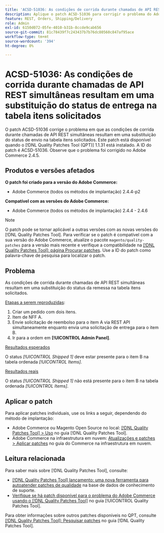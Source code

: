 ```yaml
---
title: 'ACSD-51036: As condições de corrida durante chamadas de API REST simultâneas resultam em uma substituição do status do envio'
description: Aplique o patch ACSD-51036 para corrigir o problema do Adobe Commerce em que há condições de corrida durante chamadas de API REST simultâneas, resultando em uma substituição do status de envio na tabela itens solicitados.
feature: REST, Orders, Shipping/Delivery
role: Admin
exl-id: 6150d072-05fe-4010-b31b-8ccde9cab656
source-git-commit: 81c78439f7c243437b7b76dc80560c847af95ace
workflow-type: tm+mt
source-wordcount: '394'
ht-degree: 0%

---
```


# ACSD-51036: As condições de corrida durante chamadas de API REST simultâneas resultam em uma substituição do status de entrega na tabela itens solicitados

O patch ACSD-51036 corrige o problema em que as condições de corrida durante chamadas de API REST simultâneas resultam em uma substituição do status de envio na tabela itens solicitados. Este patch está disponível quando o [!DNL Quality Patches Tool (QPT)] 1.1.31 está instalado. A ID do patch é ACSD-51036. Observe que o problema foi corrigido no Adobe Commerce 2.4.5.

## Produtos e versões afetados

**O patch foi criado para a versão do Adobe Commerce:**

* Adobe Commerce (todos os métodos de implantação) 2.4.4-p2

**Compatível com as versões do Adobe Commerce:**

* Adobe Commerce (todos os métodos de implantação) 2.4.4 - 2.4.6

>[!NOTE]
>
>O patch pode se tornar aplicável a outras versões com as novas versões do [!DNL Quality Patches Tool]. Para verificar se o patch é compatível com a sua versão do Adobe Commerce, atualize o pacote `magento/quality-patches` para a versão mais recente e verifique a compatibilidade na [[!DNL Quality Patches Tool]: página Procurar patches](https://experienceleague.adobe.com/tools/commerce-quality-patches/index.html). Use a ID do patch como palavra-chave de pesquisa para localizar o patch.

## Problema

As condições de corrida durante chamadas de API REST simultâneas resultam em uma substituição do status da remessa na tabela itens solicitados.

<u>Etapas a serem reproduzidas</u>:

1. Criar um pedido com dois itens.
1. Item de NFF A.
1. Envie solicitação de reembolso para o item A via REST API simultaneamente enquanto envia uma solicitação de entrega para o item B.
1. Ir para a ordem em **[!UICONTROL Admin Panel]**.

<u>Resultados esperados</u>

O status *[!UICONTROL Shipped 1]* deve estar presente para o item B na tabela ordenada *[!UICONTROL Items]*.

<u>Resultados reais</u>

O status *[!UICONTROL Shipped 1]* não está presente para o item B na tabela ordenada *[!UICONTROL Items]*.

## Aplicar o patch

Para aplicar patches individuais, use os links a seguir, dependendo do método de implantação:

* Adobe Commerce ou Magento Open Source no local: [[!DNL Quality Patches Tool] > Uso](/help/tools/quality-patches-tool/usage.md) no guia [!DNL Quality Patches Tool].
* Adobe Commerce na infraestrutura em nuvem: [Atualizações e patches > Aplicar patches](https://experienceleague.adobe.com/docs/commerce-cloud-service/user-guide/develop/upgrade/apply-patches.html) no guia do Commerce na infraestrutura em nuvem.

## Leitura relacionada

Para saber mais sobre [!DNL Quality Patches Tool], consulte:

* [[!DNL Quality Patches Tool] lançamento: uma nova ferramenta para autoatender patches de qualidade](https://experienceleague.adobe.com/en/docs/commerce-knowledge-base/kb/announcements/commerce-announcements/magento-quality-patches-released-new-tool-to-self-serve-quality-patches) na base de dados de conhecimento de suporte.
* [Verifique se há patch disponível para o problema do Adobe Commerce usando o  [!DNL Quality Patches Tool]](/help/tools/quality-patches-tool/patches-available-in-qpt/check-patch-for-magento-issue-with-magento-quality-patches.md) no guia [!UICONTROL Quality Patches Tool].


Para obter informações sobre outros patches disponíveis no QPT, consulte [[!DNL Quality Patches Tool]: Pesquisar patches](https://experienceleague.adobe.com/tools/commerce-quality-patches/index.html) no guia [!DNL Quality Patches Tool].
